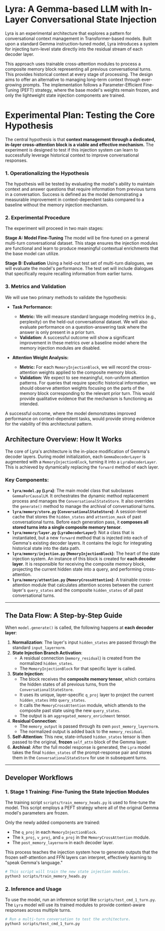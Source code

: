 # Lyra: A Gemma-based LLM with In-Layer Conversational State Injection

Lyra is an experimental architecture that explores a pattern for conversational context management in Transformer-based models. Built upon a standard Gemma instruction-tuned model, Lyra introduces a system for injecting turn-level state directly into the residual stream of each decoder layer.

This approach uses trainable cross-attention modules to process a composite memory block representing all previous conversational turns. This provides historical context at every stage of processing. The design aims to offer an alternative to managing long-term context through ever-growing prompts. The implementation follows a Parameter-Efficient Fine-Tuning (PEFT) strategy, where the base model's weights remain frozen, and only the lightweight state injection components are trained.

# Experimental Plan: Testing the Core Hypothesis

The central hypothesis is that **context management through a dedicated, in-layer cross-attention block is a viable and effective mechanism.** The experiment is designed to test if this injection system can learn to successfully leverage historical context to improve conversational responses.

### 1. Operationalizing the Hypothesis

The hypothesis will be tested by evaluating the model's ability to maintain context and answer questions that require information from previous turns in a conversation. Success is defined as the model demonstrating a measurable improvement in context-dependent tasks compared to a baseline without the memory injection mechanism.

### 2. Experimental Procedure

The experiment will proceed in two main stages:

**Stage A: Model Fine-Tuning**
The model will be fine-tuned on a general multi-turn conversational dataset. This stage ensures the injection modules are functional and learn to produce meaningful contextual enrichments that the base model can utilize.

**Stage B: Evaluation**
Using a held-out test set of multi-turn dialogues, we will evaluate the model's performance. The test set will include dialogues that specifically require recalling information from earlier turns.

### 3. Metrics and Validation

We will use two primary methods to validate the hypothesis:

*   **Task Performance:**
    *   **Metric:** We will measure standard language modeling metrics (e.g., perplexity) on the held-out conversational dataset. We will also evaluate performance on a question-answering task where the answer is only present in a prior turn.
    *   **Validation:** A successful outcome will show a significant improvement in these metrics over a baseline model where the memory injection modules are disabled.

*   **Attention Weight Analysis:**
    *   **Metric:** For each `MemoryInjectionBlock`, we will record the cross-attention weights applied to the composite memory block.
    *   **Validation:** We expect to see meaningful, non-uniform attention patterns. For queries that require specific historical information, we should observe attention weights focusing on the parts of the memory block corresponding to the relevant prior turn. This would provide qualitative evidence that the mechanism is functioning as intended.

A successful outcome, where the model demonstrates improved performance on context-dependent tasks, would provide strong evidence for the viability of this architectural pattern.

## Architecture Overview: How It Works

The core of Lyra's architecture is the in-place modification of Gemma's decoder layers. During model initialization, each `GemmaDecoderLayer` is augmented with a `MemoryInjectionBlock`, turning it into a `LyraDecoderLayer`. This is achieved by dynamically replacing the `forward` method of each layer.

### Key Components:

-   **`lyra/model.py` (`Lyra`)**: The main model class that subclasses `GemmaForCausalLM`. It orchestrates the dynamic method replacement process and manages the `ConversationalStateStore`. It also overrides the `generate()` method to manage the archival of conversational turns.
-   **`lyra/memory/store.py` (`ConversationalStateStore`)**: A session-level cache that stores the `hidden_states` and `attention_mask` of past conversational turns. Before each generation pass, it **composes all stored turns into a single composite memory tensor**.
-   **`lyra/memory/layer.py` (`LyraDecoderLayer`)**: Not a class that is instantiated, but a new `forward` method that is injected into each of Gemma's existing decoder layers. It contains the logic for integrating historical state into the data path.
-   **`lyra/memory/injection.py` (`MemoryInjectionBlock`)**: The heart of the state injection system. An instance of this block is created for **each decoder layer**. It is responsible for receiving the composite memory block, projecting the current hidden state into a query, and performing cross-attention.
-   **`lyra/memory/attention.py` (`MemoryCrossAttention`)**: A trainable cross-attention module that calculates attention scores between the current layer's `query_states` and the composite `hidden_states` of all past conversational turns.

---

## The Data Flow: A Step-by-Step Guide

When `model.generate()` is called, the following happens at **each decoder layer**:

1.  **Normalization**: The layer's input `hidden_states` are passed through the standard `input_layernorm`.
2.  **State Injection Branch Activation**:
    *   A residual connection (`memory_residual`) is created from the normalized `hidden_states`.
    *   The `MemoryInjectionBlock` for that specific layer is called.
3.  **State Injection**:
    *   The block receives the **composite memory tensor**, which contains the hidden states of all previous turns, from the `ConversationalStateStore`.
    *   It uses its unique, layer-specific `q_proj` layer to project the current `hidden_states` into `query_states`.
    *   It calls the `MemoryCrossAttention` module, which attends to the composite past state using the new `query_states`.
    *   The output is an `aggregated_memory_enrichment` tensor.
4.  **Residual Connection**:
    *   The `memory_output` is passed through its own `post_memory_layernorm`.
    *   The normalized output is added back to the `memory_residual`.
5.  **Self-Attention**: This new, state-infused `hidden_states` tensor is then passed to the original, **frozen** `self_attn` block of the Gemma layer.
6.  **Archival**: After the full model response is generated, the `Lyra` model takes the final `hidden_states` of the prompt-response pair and stores them in the `ConversationalStateStore` for use in subsequent turns.

---

## Developer Workflows

### 1. Stage 1 Training: Fine-Tuning the State Injection Modules

The training script `scripts/train_memory_heads.py` is used to fine-tune the model. This script employs a PEFT strategy where all of the original Gemma model's parameters are frozen.

Only the newly added components are trained:
- The `q_proj` in each `MemoryInjectionBlock`.
- The `k_proj`, `v_proj`, and `o_proj` in the `MemoryCrossAttention` module.
- The `post_memory_layernorm` in each decoder layer.

This process teaches the injection system how to generate outputs that the frozen self-attention and FFN layers can interpret, effectively learning to "speak Gemma's language."

```bash
# This script will train the new state injection modules.
python3 scripts/train_memory_heads.py
```

### 2. Inference and Usage

To use the model, run an inference script like `scripts/test_cmd_1_turn.py`. The `Lyra` model will use its trained modules to provide context-aware responses across multiple turns.

```bash
# Run a multi-turn conversation to test the architecture.
python3 scripts/test_cmd_1_turn.py
```